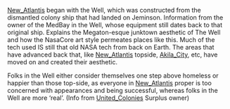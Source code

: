[New_Atlantis](Cities/New_Atlantis.md) began with the Well, which was constructed from the dismantled colony ship that had landed on Jeminson. Information from the owner of the MedBay in the Well, whose equipment still dates back to that original ship. Explains the Megaton-esque junktown aesthetic of The Well and how the NasaCore art style permeates places like this. Much of the tech used IS still that old NASA tech from back on Earth. The areas that have advanced back that, like [New_Atlantis](Cities/New_Atlantis.md) topside, [Akila_City](Cities/Akila_City.md), etc, have moved on and created their aesthetic.

Folks in the Well either consider themselves one step above homeless or happier than those top-side, as everyone in [New_Atlantis](Cities/New_Atlantis.md) proper is too concerned with appearances and being successful, whereas folks in the Well are more ‘real’. (Info from [United_Colonies](Factions/United_Colonies.md) Surplus owner)


